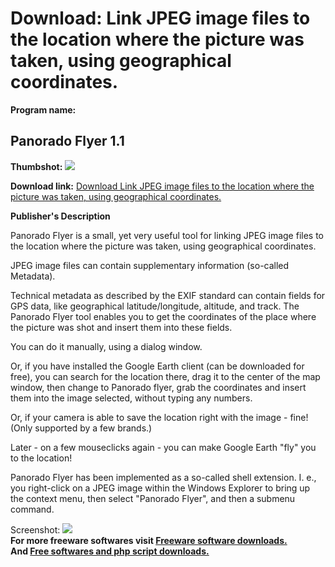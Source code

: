 # Download: Link JPEG image files to the location where the picture was taken, using geographical coordinates.

**Program name:**

## Panorado Flyer 1.1

  
**Thumbshot:** ![](http://www.freewarefiles.com/screenshot/panoradoflyer_md.gif)   
  
**Download link:** [Download Link JPEG image files to the location where the picture was taken, using geographical coordinates.](http://freesoftwares.boysofts.com/Panorado-Flyer_program_22370.html)  
  


**Publisher's Description**  
  


Panorado Flyer is a small, yet very useful tool for linking JPEG image files to the location where the picture was taken, using geographical coordinates. 

JPEG image files can contain supplementary information (so-called Metadata).

Technical metadata as described by the EXIF standard can contain fields for GPS data, like geographical latitude/longitude, altitude, and track. The Panorado Flyer tool enables you to get the coordinates of the place where the picture was shot and insert them into these fields.

You can do it manually, using a dialog window.

Or, if you have installed the Google Earth client (can be downloaded for free), you can search for the location there, drag it to the center of the map window, then change to Panorado flyer, grab the coordinates and insert them into the image selected, without typing any numbers.

Or, if your camera is able to save the location right with the image - fine! (Only supported by a few brands.)

Later - on a few mouseclicks again - you can make Google Earth "fly" you to the location!

Panorado Flyer has been implemented as a so-called shell extension. I. e., you right-click on a JPEG image within the Windows Explorer to bring up the context menu, then select "Panorado Flyer", and then a submenu command. 

  
  
Screenshot: ![](http://www.freewarefiles.com/screenshot/panoradoflyer.gif)   
**For more freeware softwares visit [Freeware software downloads.](http://freesoftwares.boysofts.com/)**   
**And [Free softwares and php script downloads.](http://www.boysofts.com/)**
